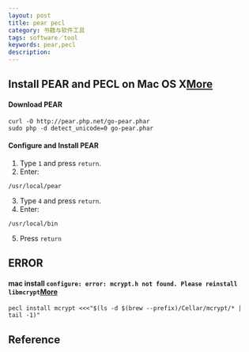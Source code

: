 ```yaml
---
layout: post
title: pear pecl
category: 书籍与软件工具
tags: software／tool
keywords: pear,pecl
description: 
---
```


## Install PEAR and PECL on Mac OS X[More](https://jason.pureconcepts.net/2012/10/install-pear-pecl-mac-os-x/)

#### Download PEAR

```
curl -O http://pear.php.net/go-pear.phar
sudo php -d detect_unicode=0 go-pear.phar
```

#### Configure and Install PEAR

1. Type `1` and press `return`.
2. Enter:

```
/usr/local/pear
```

3. Type `4` and press `return`.
4. Enter:

```
/usr/local/bin
```

5. Press `return`


## ERROR

#### mac install `configure: error: mcrypt.h not found. Please reinstall libmcrypt`[More](https://stackoverflow.com/questions/65086524/cannot-install-mcrypt-with-homebrew-and-php7-4)

```
pecl install mcrypt <<<"$(ls -d $(brew --prefix)/Cellar/mcrypt/* | tail -1)"
```

## Reference
